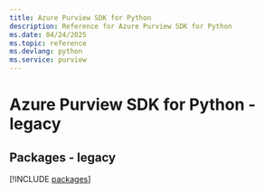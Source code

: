 ```yaml
---
title: Azure Purview SDK for Python
description: Reference for Azure Purview SDK for Python
ms.date: 04/24/2025
ms.topic: reference
ms.devlang: python
ms.service: purview
---
```

# Azure Purview SDK for Python - legacy
## Packages - legacy
[!INCLUDE [packages](purview-index.md)]